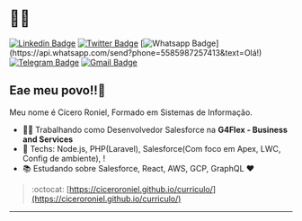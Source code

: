 # :man_technologist:

[![Linkedin Badge](https://img.shields.io/badge/-LinkedIn-blue?style=flat-square&logo=Linkedin&logoColor=white&link=https://www.linkedin.com/in/ciceroroniel/)](https://www.linkedin.com/in/ciceroroniel/)
[![Twitter Badge](https://img.shields.io/badge/-Twitter-1ca0f1?style=flat-square&labelColor=1ca0f1&logo=twitter&logoColor=white&link=https://twitter.com/CiceroRoniel)](https://twitter.com/CiceroRoniel)
[![Whatsapp Badge](https://img.shields.io/badge/-Whatsapp-4CA143?style=flat-square&labelColor=4CA143&logo=whatsapp&logoColor=white&link=https://api.whatsapp.com/send?phone=5585987257413&text=Olá!)](https://api.whatsapp.com/send?phone=5585987257413&text=Olá!)
[![Telegram Badge](https://img.shields.io/badge/-Telegram-1ca0f1?style=flat-square&labelColor=1ca0f1&logo=telegram&logoColor=white&link=https://t.me/CiceroR)](https://t.me/CiceroR)
[![Gmail Badge](https://img.shields.io/badge/-Gmail-c14438?style=flat-square&logo=Gmail&logoColor=white&link=mailto:cicero.roniel@gmail.com)](mailto:cicero.roniel@gmail.com)

## Eae meu povo!!👋

Meu nome é Cícero Roniel, Formado em Sistemas de Informação.

- :man_technologist: Trabalhando como Desenvolvedor Salesforce na **G4Flex - Business and Services**
- :blue_heart: Techs: Node.js, PHP(Laravel), Salesforce(Com foco em Apex, LWC, Config de ambiente), !
- :books: Estudando sobre Salesforce, React, AWS, GCP, GraphQL  :heart:

> :octocat: [https://ciceroroniel.github.io/curriculo/](https://ciceroroniel.github.io/curriculo/)

---
